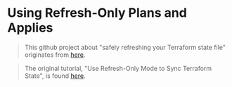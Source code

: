 # Using Refresh-Only Plans and Applies

> This github project about "safely refreshing your Terraform state file" originates from [here](https://github.com/hashicorp/learn-terraform-refresh "learn terraform refresh").

> The original tutorial, "Use Refresh-Only Mode to Sync Terraform State", is found [here](https://developer.hashicorp.com/terraform/tutorials/state/refresh).
